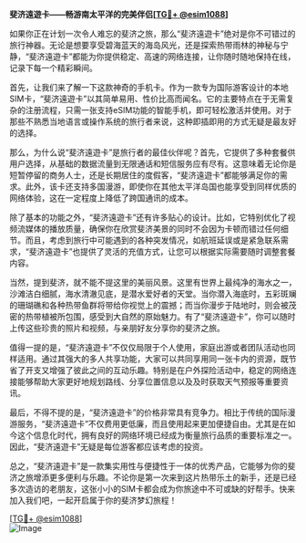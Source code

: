 **斐济遠遊卡——畅游南太平洋的完美伴侣[[TG💪+ @esim1088](https://t.me/s/esim1088)]**

如果你正在计划一次令人难忘的斐济之旅，那么“斐济遠遊卡”绝对是你不可错过的旅行神器。无论是想要享受碧海蓝天的海岛风光，还是探索热带雨林的神秘与宁静，“斐济遠遊卡”都能为你提供稳定、高速的网络连接，让你随时随地保持在线，记录下每一个精彩瞬间。

首先，让我们来了解一下这款神奇的手机卡。作为一款专为国际游客设计的本地SIM卡，“斐济遠遊卡”以其简单易用、性价比高而闻名。它的主要特点在于无需复杂的注册流程，只需一张支持eSIM功能的智能手机，即可轻松激活并使用。对于那些不熟悉当地语言或操作系统的旅行者来说，这种即插即用的方式无疑是最友好的选择。

那么，为什么说“斐济遠遊卡”是旅行者的最佳伙伴呢？首先，它提供了多种套餐供用户选择，从基础的数据流量到无限通话和短信服务应有尽有。这意味着无论你是短暂停留的商务人士，还是长期居住的度假客，“斐济遠遊卡”都能够满足你的需求。此外，该卡还支持多国漫游，即使你在其他太平洋岛国也能享受到同样优质的网络体验，这在一定程度上降低了跨国通讯的成本。

除了基本的功能之外，“斐济遠遊卡”还有许多贴心的设计。比如，它特别优化了视频流媒体的播放质量，确保你在欣赏斐济美景的同时不会因为卡顿而错过任何细节。而且，考虑到旅行中可能遇到的各种突发情况，如航班延误或是紧急联系需求，“斐济遠遊卡”也提供了灵活的充值方式，让您可以根据实际需要随时调整套餐内容。

当然，提到斐济，就不能不提这里的美丽风景。这里有世界上最纯净的海水之一，沙滩洁白细腻，海水清澈见底，是潜水爱好者的天堂。当你潜入海底时，五彩斑斓的珊瑚礁和各种热带鱼群将带给你视觉上的震撼；而当你漫步于陆地时，则会被茂密的热带植被所包围，感受到大自然的原始魅力。有了“斐济遠遊卡”，你可以随时上传这些珍贵的照片和视频，与亲朋好友分享你的斐济之旅。

值得一提的是，“斐济遠遊卡”不仅仅局限于个人使用，家庭出游或者团队活动也同样适用。通过其强大的多人共享功能，大家可以共同享用同一张卡内的资源，既节省了开支又增强了彼此之间的互动乐趣。特别是在户外探险活动中，稳定的网络连接能够帮助大家更好地规划路线、分享位置信息以及及时获取天气预报等重要资讯。

最后，不得不提的是，“斐济遠遊卡”的价格非常具有竞争力。相比于传统的国际漫游服务，“斐济遠遊卡”不仅费用更低廉，而且使用起来更加便捷自由。尤其是在如今这个信息化时代，拥有良好的网络环境已经成为衡量旅行品质的重要标准之一。因此，“斐济遠遊卡”无疑是每位游客都应该考虑的投资。

总之，“斐济遠遊卡”是一款集实用性与便捷性于一体的优秀产品，它能够为你的斐济之旅增添更多便利与乐趣。不论你是第一次来到这片热带乐土的新手，还是已经多次造访的老朋友，这张小小的SIM卡都会成为你旅途中不可或缺的好帮手。快来加入我们吧，一起开启属于你的斐济梦幻旅程！

[[TG💪+ @esim1088](https://t.me/s/esim1088)]  
![Image](https://i.postimg.cc/4NQfJmqS/Snipaste-2025-05-13-00-14-12.png)